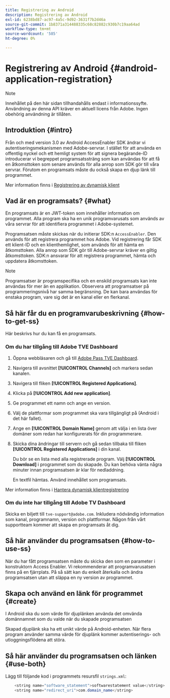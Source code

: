 ```yaml
---
title: Registrering av Android
description: Registrering av Android
exl-id: 6238bd87-ac97-4a5c-9d92-3631f7b2d46a
source-git-commit: 1b8371a314488335c68c82882c930b7c19aa64ad
workflow-type: tm+mt
source-wordcount: '585'
ht-degree: 0%

---
```


# Registrering av Android {#android-application-registration}

>[!NOTE]
>
>Innehållet på den här sidan tillhandahålls endast i informationssyfte. Användning av denna API kräver en aktuell licens från Adobe. Ingen obehörig användning är tillåten.

## Introduktion {#intro}

Från och med version 3.0 av Android AccessEnabler SDK ändrar vi autentiseringsmekanismen med Adobe-servrar. I stället för att använda en offentlig nyckel och ett hemligt system för att signera begärande-ID introducerar vi begreppet programsatssträng som kan användas för att få en åtkomsttoken som senare används för alla anrop som SDK gör till våra servrar. Förutom en programsats måste du också skapa en djup länk till programmet.

Mer information finns i [Registrering av dynamisk klient](/help/authentication/dynamic-client-registration.md)

## Vad är en programsats? {#what}

En programsats är en JWT-token som innehåller information om programmet. Alla program ska ha en unik programvarusats som används av våra servrar för att identifiera programmet i Adobe-systemet.

Programsatsen måste skickas när du initierar SDK:n `AccessEnabler`. Den används för att registrera programmet hos Adobe. Vid registrering får SDK ett klient-ID och en klienthemlighet, som används för att hämta en åtkomsttoken. Alla anrop som SDK gör till Adobe-servrar kräver en giltig åtkomsttoken. SDK:n ansvarar för att registrera programmet, hämta och uppdatera åtkomsttoken.

>[!NOTE]
>
>Programsatser är programspecifika och en enskild programsats kan inte användas för mer än en applikation. Observera att programsatser på programmeringsnivå har samma begränsning. De kan bara användas för enstaka program, vare sig det är en kanal eller en flerkanal.

## Så här får du en programvarubeskrivning {#how-to-get-ss}

Här beskrivs hur du kan få en programsats.

### Om du har tillgång till Adobe TVE Dashboard

1. Öppna webbläsaren och gå till [Adobe Pass TVE Dashboard](https://console.auth.adobe.com).

1. Navigera till avsnittet **[!UICONTROL Channels]** och markera sedan kanalen.

1. Navigera till fliken **[!UICONTROL Registered Applications]**.

1. Klicka på **[!UICONTROL Add new application]**.

1. Ge programmet ett namn och ange en version.

1. Välj de plattformar som programmet ska vara tillgängligt på (Android i det här fallet).

1. Ange en **[!UICONTROL Domain Name]** genom att välja i en lista över domäner som redan har konfigurerats för din programmerare.

1. Skicka dina ändringar till servern och gå sedan tillbaka till fliken **[!UICONTROL Registered Applications]** i din kanal.

   Du bör se en lista med alla registrerade program. Välj **[!UICONTROL Download]** i programmet som du skapade. Du kan behöva vänta några minuter innan programsatsen är klar för nedladdning.

   En textfil hämtas. Använd innehållet som programsats.

Mer information finns i [Hantera dynamisk klientregistrering](/help/authentication/dynamic-client-registration-management.md)

### Om du inte har tillgång till Adobe TV Dashboard

Skicka en biljett till `tve-support@adobe.com`. Inkludera nödvändig information som kanal, programnamn, version och plattformar. Någon från vårt supportteam kommer att skapa en programsats åt dig.

## Så här använder du programsatsen {#how-to-use-ss}

När du har fått programsatsen måste du skicka den som en parameter i konstruktorn Access Enabler. Vi rekommenderar att programvarusatsen finns på en fjärrplats. På så sätt kan du enkelt återkalla och ändra programsatsen utan att släppa en ny version av programmet.

## Skapa och använd en länk för programmet {#create}

I Android ska du som värde för djuplänken använda det omvända domännamnet som du valde när du skapade programsatsen

Skapad djuplänk ska ha ett unikt värde på Android-enheten. När flera program använder samma värde för djuplänk kommer autentiserings- och utloggningsflödena att störa.

## Så här använder du programsatsen och länken {#use-both}

Lägg till följande kod i programmets resursfil `strings.xml`:

```JAVA
    <string name="software_statement">softwarestatement value</string>
    <string name="redirect_uri">com.domain_name</string>
```
